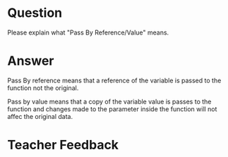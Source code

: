 # Question
Please explain what "Pass By Reference/Value" means.

# Answer
Pass By reference means that a reference of the variable is passed to the function not the original.

Pass by value means that a copy of the variable value is passes to the function and changes made to the parameter inside the function will not affec the original data.

# Teacher Feedback